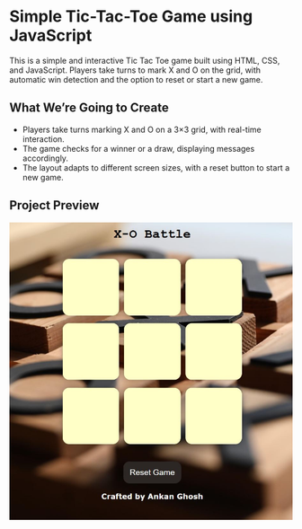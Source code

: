# Simple Tic-Tac-Toe Game using JavaScript
This is a simple and interactive Tic Tac Toe game built using HTML, CSS, and JavaScript. Players take turns to mark X and O on the grid, with automatic win detection and the option to reset or start a new game.

## What We’re Going to Create
- Players take turns marking X and O on a 3×3 grid, with real-time interaction.
- The game checks for a winner or a draw, displaying messages accordingly.
- The layout adapts to different screen sizes, with a reset button to start a new game.

## Project Preview
![Tab-Example](./tic-toe.JPG)


